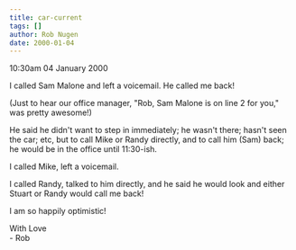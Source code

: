 ```yaml
---
title: car-current
tags: []
author: Rob Nugen
date: 2000-01-04
---
```


<title>Sam Malone</title>
<p class=date>10:30am 04 January 2000</p>

<p>I called Sam Malone and left a voicemail.  He called me back!

<p>(Just to hear our office manager, "Rob, Sam Malone is on line 2 for 
you," was pretty awesome!)

<p>He said he didn't want to step in immediately; he wasn't there; hasn't 
seen the car; etc, but to call Mike or Randy directly, and to call him 
(Sam) back; he would be in the office until 11:30-ish.

<p>I called Mike, left a voicemail.

<p>I called Randy, talked to him directly, and he said he would look and 
either Stuart or Randy would call me back!

<p>I am so happily optimistic!

<p>With Love
<br>- Rob

